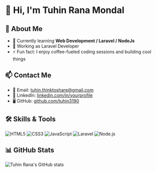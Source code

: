 # 👋 Hi, I'm Tuhin Rana Mondal


## 💬 About Me

- 🌱 Currently learning **Web Development / Laravel / NodeJs**
- 💼 Working as Laravel Developer
- ⚡ Fun fact: I enjoy coffee-fueled coding sessions and building cool things

## 📫 Contact Me

- 📧 Email: tuhin.thinktoshare@gmail.com
- 💼 LinkedIn: [linkedin.com/in/yourprofile](https://linkedin.com/in/yourprofile)  
- 🖥️ GitHub: [github.com/tuhin3190](https://github.com/tuhin3190)

## 🛠️ Skills & Tools

![HTML5](https://img.shields.io/badge/-HTML5-E34F26?logo=html5&logoColor=white)
![CSS3](https://img.shields.io/badge/-CSS3-1572B6?logo=css3&logoColor=white)
![JavaScript](https://img.shields.io/badge/-JavaScript-F7DF1E?logo=javascript&logoColor=black)
![Laravel](https://img.shields.io/badge/-Laravel-FF2D20?logo=laravel&logoColor=white)
![Node.js](https://img.shields.io/badge/-Node.js-339933?logo=nodedotjs&logoColor=white)

## 📊 GitHub Stats

![Tuhin Rana's GitHub stats](https://github-readme-stats.vercel.app/api?username=tuhin3190&show_icons=true&theme=tokyonight)
